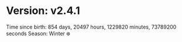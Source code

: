 # Version: v2.4.1
Time since birth: 854 days, 20497 hours, 1229820 minutes, 73789200 seconds
Season: Winter ❄️
